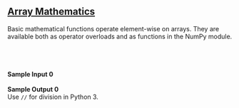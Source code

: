 ## **[Array Mathematics](https://www.hackerrank.com/challenges/np-array-mathematics)** 
Basic mathematical functions operate element-wise on arrays. They are available both as operator overloads and as functions in the NumPy module.<br><br><br><br><br>**Sample Input 0**<br><br>**Sample Output 0**<br>Use <code>//</code> for division in Python 3.    <br><br>